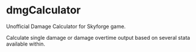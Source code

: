 # dmgCalculator

Unofficial Damage Calculator for Skyforge game.

Calculate single damage or damage overtime output based on several stata available within.
